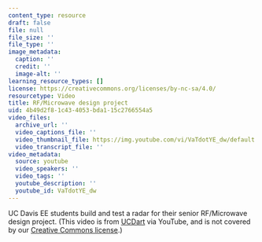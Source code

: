 ```yaml
---
content_type: resource
draft: false
file: null
file_size: ''
file_type: ''
image_metadata:
  caption: ''
  credit: ''
  image-alt: ''
learning_resource_types: []
license: https://creativecommons.org/licenses/by-nc-sa/4.0/
resourcetype: Video
title: RF/Microwave design project
uid: 4b49d2f8-1c43-4053-bda1-15c2766554a5
video_files:
  archive_url: ''
  video_captions_file: ''
  video_thumbnail_file: https://img.youtube.com/vi/VaTdotYE_dw/default.jpg
  video_transcript_file: ''
video_metadata:
  source: youtube
  video_speakers: ''
  video_tags: ''
  youtube_description: ''
  youtube_id: VaTdotYE_dw
---
```

UC Davis EE students build and test a radar for their senior RF/Microwave design project. (This video is from [UCDart](http://www.youtube.com/user/UCDart) via YouTube, and is not covered by our [Creative Commons license](https://ocw-studio.odl.mit.edu/terms/#cc).)
